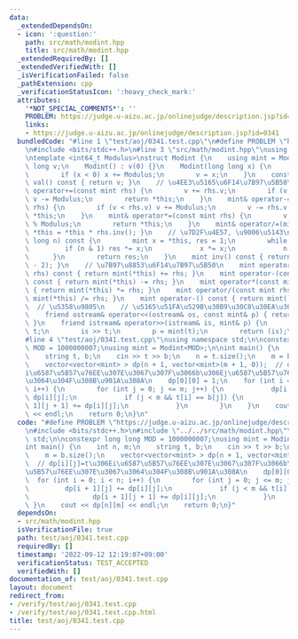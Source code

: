 ```yaml
---
data:
  _extendedDependsOn:
  - icon: ':question:'
    path: src/math/modint.hpp
    title: src/math/modint.hpp
  _extendedRequiredBy: []
  _extendedVerifiedWith: []
  _isVerificationFailed: false
  _pathExtension: cpp
  _verificationStatusIcon: ':heavy_check_mark:'
  attributes:
    '*NOT_SPECIAL_COMMENTS*': ''
    PROBLEM: https://judge.u-aizu.ac.jp/onlinejudge/description.jsp?id=0341
    links:
    - https://judge.u-aizu.ac.jp/onlinejudge/description.jsp?id=0341
  bundledCode: "#line 1 \"test/aoj/0341.test.cpp\"\n#define PROBLEM \"https://judge.u-aizu.ac.jp/onlinejudge/description.jsp?id=0341\"\
    \n#include <bits/stdc++.h>\n#line 3 \"src/math/modint.hpp\"\nusing namespace std;\n\
    \ntemplate <int64_t Modulus>\nstruct Modint {\n    using mint = Modint;\n    long\
    \ long v;\n    Modint() : v(0) {}\n    Modint(long long x) {\n        x %= Modulus;\n\
    \        if (x < 0) x += Modulus;\n        v = x;\n    }\n    const long long&\
    \ val() const { return v; }\n    // \u4EE3\u5165\u6F14\u7B97\u5B50\n    mint&\
    \ operator+=(const mint rhs) {\n        v += rhs.v;\n        if (v >= Modulus)\
    \ v -= Modulus;\n        return *this;\n    }\n    mint& operator-=(const mint\
    \ rhs) {\n        if (v < rhs.v) v += Modulus;\n        v -= rhs.v;\n        return\
    \ *this;\n    }\n    mint& operator*=(const mint rhs) {\n        v = v * rhs.v\
    \ % Modulus;\n        return *this;\n    }\n    mint& operator/=(mint rhs) { return\
    \ *this = *this * rhs.inv(); }\n    // \u7D2F\u4E57, \u9006\u5143\n    mint pow(long\
    \ long n) const {\n        mint x = *this, res = 1;\n        while (n) {\n   \
    \         if (n & 1) res *= x;\n            x *= x;\n            n >>= 1;\n  \
    \      }\n        return res;\n    }\n    mint inv() const { return pow(Modulus\
    \ - 2); }\n    // \u7B97\u8853\u6F14\u7B97\u5B50\n    mint operator+(const mint\
    \ rhs) const { return mint(*this) += rhs; }\n    mint operator-(const mint rhs)\
    \ const { return mint(*this) -= rhs; }\n    mint operator*(const mint rhs) const\
    \ { return mint(*this) *= rhs; }\n    mint operator/(const mint rhs) const { return\
    \ mint(*this) /= rhs; }\n    mint operator-() const { return mint() - *this; }\
    \  // \u5358\u9805\n    // \u5165\u51FA\u529B\u30B9\u30C8\u30EA\u30FC\u30E0\n\
    \    friend ostream& operator<<(ostream& os, const mint& p) { return os << p.v;\
    \ }\n    friend istream& operator>>(istream& is, mint& p) {\n        long long\
    \ t;\n        is >> t;\n        p = mint(t);\n        return (is);\n    }\n};\n\
    #line 4 \"test/aoj/0341.test.cpp\"\nusing namespace std;\n\nconstexpr long long\
    \ MOD = 1000000007;\nusing mint = Modint<MOD>;\n\nint main() {\n    int n, m;\n\
    \    string t, b;\n    cin >> t >> b;\n    n = t.size();\n    m = b.size();\n\
    \    vector<vector<mint> > dp(n + 1, vector<mint>(m + 1, 0));  // dp[i][j]=t\u306E\
    i\u6587\u5B57\u76EE\u307E\u3067\u307F\u3066b\u306Ej\u6587\u5B57\u76EE\u307E\u3067\
    \u3064\u304F\u308B\u901A\u308A\n    dp[0][0] = 1;\n    for (int i = 0; i < n;\
    \ i++) {\n        for (int j = 0; j <= m; j++) {\n            dp[i + 1][j] +=\
    \ dp[i][j];\n            if (j < m && t[i] == b[j]) {\n                dp[i +\
    \ 1][j + 1] += dp[i][j];\n            }\n        }\n    }\n    cout << dp[n][m]\
    \ << endl;\n    return 0;\n}\n"
  code: "#define PROBLEM \"https://judge.u-aizu.ac.jp/onlinejudge/description.jsp?id=0341\"\
    \n#include <bits/stdc++.h>\n#include \"../../src/math/modint.hpp\"\nusing namespace\
    \ std;\n\nconstexpr long long MOD = 1000000007;\nusing mint = Modint<MOD>;\n\n\
    int main() {\n    int n, m;\n    string t, b;\n    cin >> t >> b;\n    n = t.size();\n\
    \    m = b.size();\n    vector<vector<mint> > dp(n + 1, vector<mint>(m + 1, 0));\
    \  // dp[i][j]=t\u306Ei\u6587\u5B57\u76EE\u307E\u3067\u307F\u3066b\u306Ej\u6587\
    \u5B57\u76EE\u307E\u3067\u3064\u304F\u308B\u901A\u308A\n    dp[0][0] = 1;\n  \
    \  for (int i = 0; i < n; i++) {\n        for (int j = 0; j <= m; j++) {\n   \
    \         dp[i + 1][j] += dp[i][j];\n            if (j < m && t[i] == b[j]) {\n\
    \                dp[i + 1][j + 1] += dp[i][j];\n            }\n        }\n   \
    \ }\n    cout << dp[n][m] << endl;\n    return 0;\n}"
  dependsOn:
  - src/math/modint.hpp
  isVerificationFile: true
  path: test/aoj/0341.test.cpp
  requiredBy: []
  timestamp: '2022-09-12 12:19:07+09:00'
  verificationStatus: TEST_ACCEPTED
  verifiedWith: []
documentation_of: test/aoj/0341.test.cpp
layout: document
redirect_from:
- /verify/test/aoj/0341.test.cpp
- /verify/test/aoj/0341.test.cpp.html
title: test/aoj/0341.test.cpp
---
```

